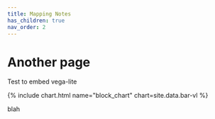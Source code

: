 ```yaml
---
title: Mapping Notes
has_children: true
nav_order: 2
---
```


# Another page

Test to embed vega-lite

{% include chart.html name="block_chart" chart=site.data.bar-vl %}


blah
